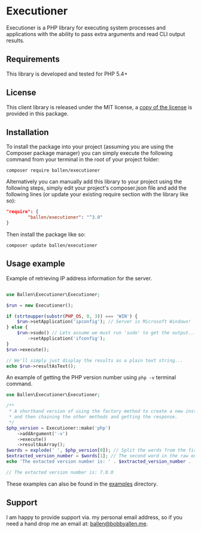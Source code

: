 Executioner
===========

Executioner is a PHP library for executing system processes and applications with the ability to pass extra arguments and read CLI output results.

Requirements
------------

This library is developed and tested for PHP 5.4+

License
-------

This client library is released under the MIT license, a [copy of the license](https://github.com/bobsta63/executioner/blob/master/LICENSE) is provided in this package.

Installation
------------

To install the package into your project (assuming you are using the Composer package manager) you can simply execute the following command from your terminal in the root of your project folder:

```composer require ballen/executioner```

Alternatively you can manually add this library to your project using the following steps, simply edit your project's composer.json file and add the following lines (or update your existing require section with the library like so):

```json
"require": {
        "ballen/executioner": "^3.0"
}
```

Then install the package like so:

```composer update ballen/executioner```

Usage example
--------
Example of retrieving IP address information for the server.
```php

use Ballen\Executioner\Executioner;

$run = new Executioner();

if (strtoupper(substr(PHP_OS, 0, 3)) === 'WIN') {
    $run->setApplication('ipconfig'); // Server is Microsoft Windows!
} else {
    $run->sudo() // Lets assume we must run 'sudo' to get the output...
        ->setApplication('ifconfig');
}
$run->execute();

// We'll simply just display the results as a plain text string...
echo $run->resultAsText();
```

An example of getting the PHP version number using ``php -v`` terminal command.

```php
use Ballen\Executioner\Executioner;

/**
 * A shorthand version of using the factory method to create a new instance
 * and then chaining the other methods and getting the response.
 */
$php_version = Executioner::make('php')
    ->addArgument('-v')
    ->execute()
    ->resultAsArray();
$words = explode(' ', $php_version[0]); // Split the words from the first line of the output!
$extracted_version_number = $words[1]; // The second word in the raw outputted line should be the version number :)
echo 'The extacted version number is: ' . $extracted_version_number . '';

// The extacted version number is: 7.0.0
```

These examples can also be found in the [examples](examples) directory.

Support
-------

I am happy to provide support via. my personal email address, so if you need a hand drop me an email at: [ballen@bobbyallen.me]().